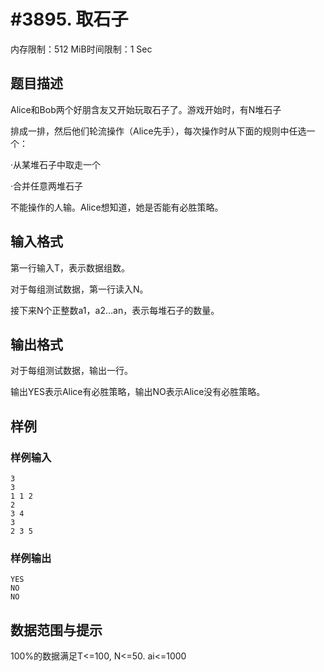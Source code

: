 # #3895. 取石子

内存限制：512 MiB时间限制：1 Sec

## 题目描述

Alice和Bob两个好朋含友又开始玩取石子了。游戏开始时，有N堆石子

排成一排，然后他们轮流操作（Alice先手），每次操作时从下面的规则中任选一个：

&middot;从某堆石子中取走一个

&middot;合并任意两堆石子

不能操作的人输。Alice想知道，她是否能有必胜策略。

## 输入格式

第一行输入T，表示数据组数。

对于每组测试数据，第一行读入N。

接下来N个正整数a1，a2&hellip;an，表示每堆石子的数量。

## 输出格式

对于每组测试数据，输出一行。

输出YES表示Alice有必胜策略，输出NO表示Alice没有必胜策略。

## 样例

### 样例输入

    
    3
    3
    1 1 2
    2
    3 4
    3
    2 3 5
    

### 样例输出

    
    YES
    NO
    NO
    

## 数据范围与提示

100%的数据满足T<=100,  N<=50. ai<=1000
